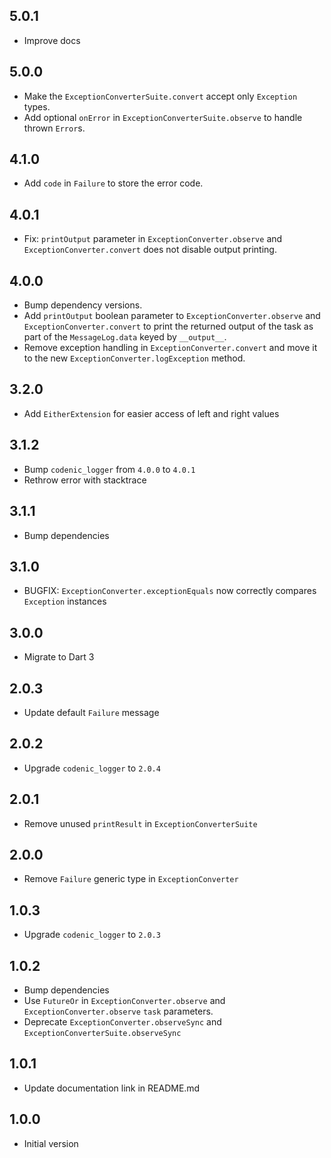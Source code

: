## 5.0.1
- Improve docs

## 5.0.0
- Make the `ExceptionConverterSuite.convert` accept only `Exception` types.
- Add optional `onError` in `ExceptionConverterSuite.observe` to handle thrown `Error`s.

## 4.1.0
- Add `code` in `Failure` to store the error code.

## 4.0.1
- Fix: `printOutput` parameter in `ExceptionConverter.observe` and 
`ExceptionConverter.convert` does not disable output printing.

## 4.0.0
- Bump dependency versions.
- Add `printOutput` boolean parameter to `ExceptionConverter.observe` and `ExceptionConverter.convert` to print the returned output of the task as part of the `MessageLog.data` keyed by `__output__`.
- Remove exception handling in `ExceptionConverter.convert` and move it to the new
  `ExceptionConverter.logException` method.

## 3.2.0
- Add `EitherExtension` for easier access of left and right values

## 3.1.2
- Bump `codenic_logger` from `4.0.0` to `4.0.1`
- Rethrow error with stacktrace

## 3.1.1
- Bump dependencies

## 3.1.0
- BUGFIX: `ExceptionConverter.exceptionEquals` now correctly compares `Exception` instances

## 3.0.0
- Migrate to Dart 3

## 2.0.3
- Update default `Failure` message

## 2.0.2
- Upgrade `codenic_logger` to `2.0.4`

## 2.0.1
- Remove unused `printResult` in `ExceptionConverterSuite`

## 2.0.0
- Remove `Failure` generic type in `ExceptionConverter`

## 1.0.3
- Upgrade `codenic_logger` to `2.0.3`

## 1.0.2
- Bump dependencies
- Use `FutureOr` in `ExceptionConverter.observe` and `ExceptionConverter.observe` `task` parameters.
- Deprecate `ExceptionConverter.observeSync` and `ExceptionConverterSuite.observeSync`

## 1.0.1
- Update documentation link in README.md

## 1.0.0
- Initial version